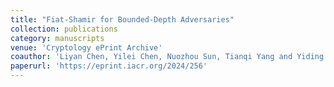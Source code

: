 ```yaml
---
title: "Fiat-Shamir for Bounded-Depth Adversaries"
collection: publications
category: manuscripts
venue: 'Cryptology ePrint Archive'
coauthor: 'Liyan Chen, Yilei Chen, Nuozhou Sun, Tianqi Yang and Yiding Zhang'
paperurl: 'https://eprint.iacr.org/2024/256'
---
```

